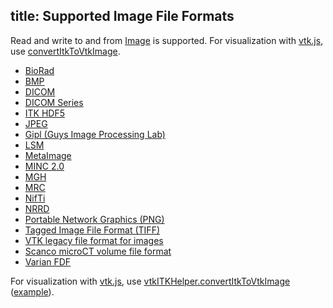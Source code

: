 title: Supported Image File Formats
---

Read and write to and from [Image](../api/Image.html) is supported. For visualization with [vtk.js](https://kitware.github.io/vtk-js/index.html), use [convertItkToVtkImage](https://kitware.github.io/vtk-js/api/Common_DataModel_ITKHelper.html).

- [BioRad](https://www.bio-rad.com/)
- [BMP](https://en.wikipedia.org/wiki/BMP_file_format)
- [DICOM](https://dicom.nema.org/)
- [DICOM Series](https://dicom.nema.org/)
- [ITK HDF5](https://support.hdfgroup.org/HDF5/)
- [JPEG](https://en.wikipedia.org/wiki/JPEG_File_Interchange_Format)
- [Gipl (Guys Image Processing Lab)](https://www.ncbi.nlm.nih.gov/pubmed/12956259)
- [LSM](https://www.openwetware.org/wiki/Dissecting_LSM_files)
- [MetaImage](https://itk.org/Wiki/ITK/MetaIO/Documentation)
- [MINC 2.0](https://en.wikibooks.org/wiki/MINC/SoftwareDevelopment/MINC2.0_File_Format_Reference)
- [MGH](https://surfer.nmr.mgh.harvard.edu/fswiki/FsTutorial/MghFormat)
- [MRC](http://www.ccpem.ac.uk/mrc_format/mrc_format.php)
- [NifTi](https://nifti.nimh.nih.gov/nifti-1)
- [NRRD](http://teem.sourceforge.net/nrrd/format.html)
- [Portable Network Graphics (PNG)](https://en.wikipedia.org/wiki/Portable_Network_Graphics)
- [Tagged Image File Format (TIFF)](https://en.wikipedia.org/wiki/TIFF)
- [VTK legacy file format for images](https://www.vtk.org/VTK/img/file-formats.pdf)
- [Scanco microCT volume file format](https://www.scanco.ch/en/support/customer-login/faq-customers/faq-customers-import-export.html)
- [Varian FDF](https://github.com/InsightSoftwareConsortium/ITKIOFDF)

For visualization with [vtk.js](https://kitware.github.io/vtk-js/index.html), use [vtkITKHelper.convertItkToVtkImage](https://kitware.github.io/vtk-js/api/Common_DataModel_ITKHelper.html) ([example](https://kitware.github.io/vtk-js/examples/ItkWasmVolume.html)).